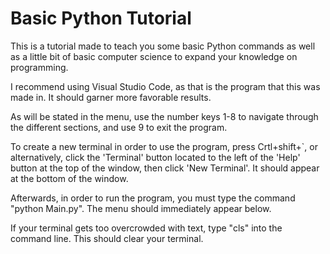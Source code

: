 # Basic Python Tutorial
 This is a tutorial made to teach you some basic Python commands as well as a little bit of basic computer science to expand your knowledge on programming.


 I recommend using Visual Studio Code, as that is the program that this was made in. It should garner more favorable results.


 As will be stated in the menu, use the number keys 1-8 to navigate through the different sections, and use 9 to exit the program.

 To create a new terminal in order to use the program, press Crtl+shift+`, or alternatively, click the 'Terminal' button located to the left of the 'Help' button at the top of the window, then click 'New Terminal'. It should appear at the bottom of the window.

 Afterwards, in order to run the program, you must type the command "python Main.py". The menu should immediately appear below.

 If your terminal gets too overcrowded with text, type "cls" into the command line. This should clear your terminal.

